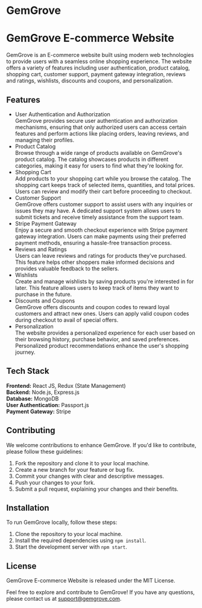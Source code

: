 # GemGrove
<!DOCTYPE html>
<html lang="en">
<head>
    <meta charset="UTF-8">
    <meta name="viewport" content="width=device-width, initial-scale=1.0">
</head>
<body>

<h1>GemGrove E-commerce Website</h1>
<p>GemGrove is an E-commerce website built using modern web technologies to provide users with a seamless online shopping experience. The website offers a variety of features including user authentication, product catalog, shopping cart, customer support, payment gateway integration, reviews and ratings, wishlists, discounts and coupons, and personalization.</p>

<h2>Features</h2>
<ul>
    <li>User Authentication and Authorization<br>
        GemGrove provides secure user authentication and authorization mechanisms, ensuring that only authorized users can access certain features and perform actions like placing orders, leaving reviews, and managing their profiles.</li>
    <li>Product Catalog<br>
        Browse through a wide range of products available on GemGrove's product catalog. The catalog showcases products in different categories, making it easy for users to find what they're looking for.</li>
    <li>Shopping Cart<br>
        Add products to your shopping cart while you browse the catalog. The shopping cart keeps track of selected items, quantities, and total prices. Users can review and modify their cart before proceeding to checkout.</li>
    <li>Customer Support<br>
        GemGrove offers customer support to assist users with any inquiries or issues they may have. A dedicated support system allows users to submit tickets and receive timely assistance from the support team.</li>
    <li>Stripe Payment Gateway<br>
        Enjoy a secure and smooth checkout experience with Stripe payment gateway integration. Users can make payments using their preferred payment methods, ensuring a hassle-free transaction process.</li>
    <li>Reviews and Ratings<br>
        Users can leave reviews and ratings for products they've purchased. This feature helps other shoppers make informed decisions and provides valuable feedback to the sellers.</li>
    <li>Wishlists<br>
        Create and manage wishlists by saving products you're interested in for later. This feature allows users to keep track of items they want to purchase in the future.</li>
    <li>Discounts and Coupons<br>
        GemGrove offers discounts and coupon codes to reward loyal customers and attract new ones. Users can apply valid coupon codes during checkout to avail of special offers.</li>
    <li>Personalization<br>
        The website provides a personalized experience for each user based on their browsing history, purchase behavior, and saved preferences. Personalized product recommendations enhance the user's shopping journey.</li>
</ul>

<h2>Tech Stack</h2>
<p><strong>Frontend:</strong> React JS, Redux (State Management)<br>
   <strong>Backend:</strong> Node.js, Express.js<br>
   <strong>Database:</strong> MongoDB<br>
   <strong>User Authentication:</strong> Passport.js<br>
   <strong>Payment Gateway:</strong> Stripe</p>

<h2>Contributing</h2>
<p>We welcome contributions to enhance GemGrove. If you'd like to contribute, please follow these guidelines:</p>
<ol>
    <li>Fork the repository and clone it to your local machine.</li>
    <li>Create a new branch for your feature or bug fix.</li>
    <li>Commit your changes with clear and descriptive messages.</li>
    <li>Push your changes to your fork.</li>
    <li>Submit a pull request, explaining your changes and their benefits.</li>
</ol>

<h2>Installation</h2>
<p>To run GemGrove locally, follow these steps:</p>
<ol>
    <li>Clone the repository to your local machine.</li>
    <li>Install the required dependencies using <code>npm install</code>.</li>
    <li>Start the development server with <code>npm start</code>.</li>
</ol>

<h2>License</h2>
<p>GemGrove E-commerce Website is released under the MIT License.</p>

<p>Feel free to explore and contribute to GemGrove! If you have any questions, please contact us at <a href="mailto:support@gemgrove.com">support@gemgrove.com</a>.</p>

</body>
</html>
